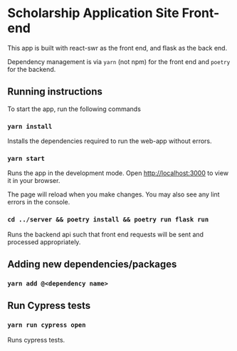# Scholarship Application Site Front-end

This app is built with react-swr as the front end, and flask as the back end.

Dependency management is via `yarn` (not npm) for the front end and `poetry` for the backend.

## Running instructions

To start the app, run the following commands

### `yarn install`

Installs the dependencies required to run the web-app without errors.

### `yarn start`

Runs the app in the development mode. Open [http://localhost:3000](http://localhost:3000) to view it in your browser.

The page will reload when you make changes. You may also see any lint errors in the console.

### `cd ../server && poetry install && poetry run flask run`

Runs the backend api such that front end requests will be sent and processed appropriately.

## Adding new dependencies/packages

### `yarn add @<dependency name>`

## Run Cypress tests

### `yarn run cypress open`

Runs cypress tests.
